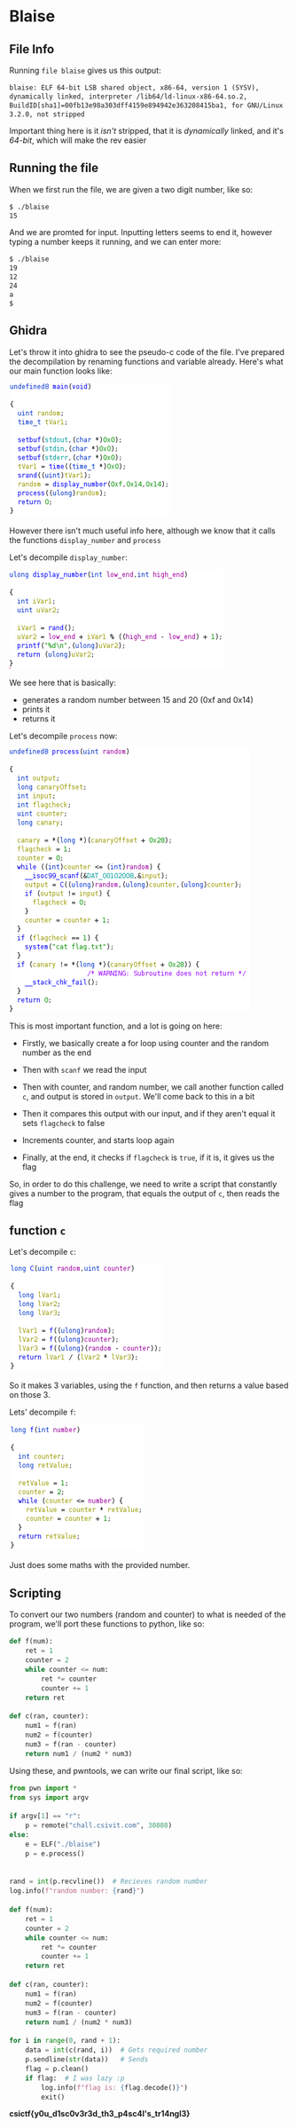 # Blaise

## File Info

Running `file blaise` gives us this output:
```
blaise: ELF 64-bit LSB shared object, x86-64, version 1 (SYSV), dynamically linked, interpreter /lib64/ld-linux-x86-64.so.2, BuildID[sha1]=00fb13e98a303dff4159e894942e363208415ba1, for GNU/Linux 3.2.0, not stripped
```

Important thing here is it *isn't* stripped, that it is *dynamically* linked, and it's *64-bit*, which will make the rev easier

## Running the file

When we first run the file, we are given a two digit number, like so:

```
$ ./blaise
15

```

And we are promted for input. Inputting letters seems to end it, however typing a number keeps it running, and we can enter more:
```
$ ./blaise
19
12
24
a
$
```

## Ghidra

Let's throw it into ghidra to see the pseudo-c code of the file. I've prepared the decompilation by renaming functions and variable already. Here's what our main function looks like:

![main](images/blaisemain.PNG)

However there isn't much useful info here, although we know that it calls the functions `display_number` and `process`

Let's decompile `display_number`:

![display_number](images/blaisedisplay.png)

We see here that is basically:
* generates a random number between 15 and 20 (0xf and 0x14) 
* prints it 
* returns it

Let's decompile `process` now:

![process](images/blaiseprocess.png)

This is most important function, and a lot is going on here:

* Firstly, we basically create a for loop using counter and the random number as the end

* Then with `scanf` we read the input

* Then with counter, and random number, we call another function called `c`, and output is stored in `output`. We'll come back to this in a bit

* Then it compares this output with our input, and if they aren't equal it sets `flagcheck` to false

* Increments counter, and starts loop again

* Finally, at the end, it checks if `flagcheck` is `true`, if it is, it gives us the flag

So, in order to do this challenge, we need to write a script that constantly gives a number to the program, that equals the output of `c`, then reads the flag

## function `c`

Let's decompile `c`:

![c](images/blaisec.png)

So it makes 3 variables, using the `f` function, and then returns a value based on those 3. 

Lets' decompile `f`:

![f](images/blaisef.png)

Just does some maths with the provided number. 

## Scripting

To convert our two numbers (random and counter) to what is needed of the program, we'll port these functions to python, like so:

```python
def f(num):
	ret = 1
	counter = 2
	while counter <= num:
		ret *= counter
		counter += 1
	return ret

def c(ran, counter):
	num1 = f(ran)
	num2 = f(counter)
	num3 = f(ran - counter)
	return num1 / (num2 * num3)
```

Using these, and pwntools, we can write our final script, like so:

```python
from pwn import *
from sys import argv

if argv[1] == "r": 
	p = remote("chall.csivit.com", 30808)
else:
	e = ELF("./blaise")
	p = e.process()


rand = int(p.recvline())  # Recieves random number
log.info(f"random number: {rand}")

def f(num):
	ret = 1
	counter = 2
	while counter <= num:
		ret *= counter
		counter += 1
	return ret

def c(ran, counter):
	num1 = f(ran)
	num2 = f(counter)
	num3 = f(ran - counter)
	return num1 / (num2 * num3)

for i in range(0, rand + 1):
	data = int(c(rand, i))  # Gets required number
	p.sendline(str(data))   # Sends
	flag = p.clean()
	if flag:  # I was lazy :p
		log.info(f"flag is: {flag.decode()}")
		exit()
```

**csictf{y0u_d1sc0v3r3d_th3_p4sc4l's_tr14ngl3}**
